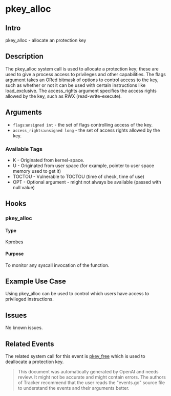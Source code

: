 
# pkey_alloc

## Intro
pkey_alloc - allocate an protection key

## Description
The pkey_alloc system call is used to allocate a protection key; these are used to give a process access to privileges and other capabilities. The flags argument takes an ORed bitmask of options to control access to the key, such as whether or not it can be used with certain instructions like load_exclusive. The access_rights argument specifies the access rights allowed by the key, such as RWX (read-write-execute).

## Arguments
* `flags`:`unsigned int` - the set of flags controlling access of the key.
* `access_rights`:`unsigned long` - the set of access rights allowed by the key.

### Available Tags
* K - Originated from kernel-space.
* U - Originated from user space (for example, pointer to user space memory used to get it)
* TOCTOU - Vulnerable to TOCTOU (time of check, time of use)
* OPT - Optional argument - might not always be available (passed with null value)

## Hooks
### pkey_alloc
#### Type
Kprobes
#### Purpose
To monitor any syscall invocation of the function.

## Example Use Case
Using pkey_alloc can be used to control which users have access to privileged instructions.

## Issues
No known issues.

## Related Events
The related system call for this event is [pkey_free](https://man7.org/linux/man-pages/man2/pkey_free.2.html) which is used to deallocate a protection key.

> This document was automatically generated by OpenAI and needs review. It might
> not be accurate and might contain errors. The authors of Tracker recommend that
> the user reads the "events.go" source file to understand the events and their
> arguments better.
